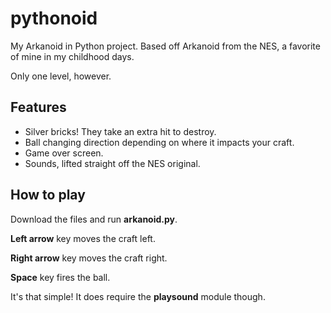# pythonoid

My Arkanoid in Python project. Based off Arkanoid from the NES, a favorite of mine in my childhood days.

Only one level, however.

## Features

- Silver bricks! They take an extra hit to destroy.
- Ball changing direction depending on where it impacts your craft.
- Game over screen.
- Sounds, lifted straight off the NES original.

## How to play

Download the files and run **arkanoid.py**.

**Left arrow** key moves the craft left.

**Right arrow** key moves the craft right.

**Space** key fires the ball.

It's that simple! It does require the **playsound** module though.
